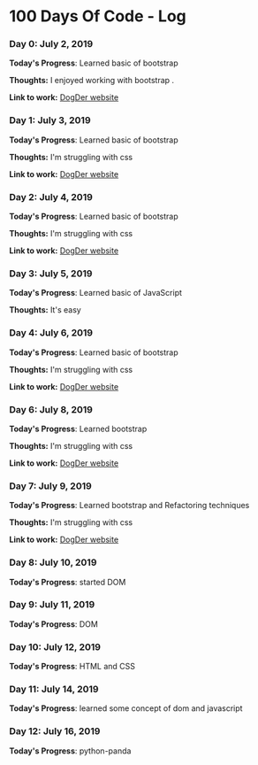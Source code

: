 # 100 Days Of Code - Log

### Day 0: July 2, 2019 


**Today's Progress**: Learned basic of bootstrap 

**Thoughts:** I enjoyed working with bootstrap .

**Link to work:** [DogDer website](https://pravincesingh.github.io/DogDer/)

### Day 1: July 3, 2019 


**Today's Progress**: Learned basic of bootstrap 

**Thoughts:** I'm struggling with css

**Link to work:** [DogDer website](https://pravincesingh.github.io/DogDer/)


### Day 2: July 4, 2019 

**Today's Progress**: Learned basic of bootstrap 

**Thoughts:** I'm struggling with css

**Link to work:** [DogDer website](https://pravincesingh.github.io/DogDer/)

### Day 3: July 5, 2019 

**Today's Progress**: Learned basic of JavaScript

**Thoughts:** It's easy

### Day 4: July 6, 2019 

**Today's Progress**: Learned basic of bootstrap 

**Thoughts:** I'm struggling with css

**Link to work:** [DogDer website](https://pravincesingh.github.io/DogDer/)

### Day 6: July 8, 2019 

**Today's Progress**: Learned bootstrap 

**Thoughts:** I'm struggling with css

**Link to work:** [DogDer website](https://pravincesingh.github.io/DogDer/)

### Day 7: July 9, 2019 

**Today's Progress**: Learned bootstrap  and Refactoring techniques

**Thoughts:** I'm struggling with css

**Link to work:** [DogDer website](https://pravincesingh.github.io/DogDer/)

### Day 8: July 10, 2019 

**Today's Progress**: started DOM

### Day 9: July 11, 2019 

**Today's Progress**: DOM

### Day 10: July 12, 2019 

**Today's Progress**: HTML and CSS

### Day 11: July 14, 2019 

**Today's Progress**: learned some concept of dom and javascript 

### Day 12: July 16, 2019 

**Today's Progress**: python-panda
